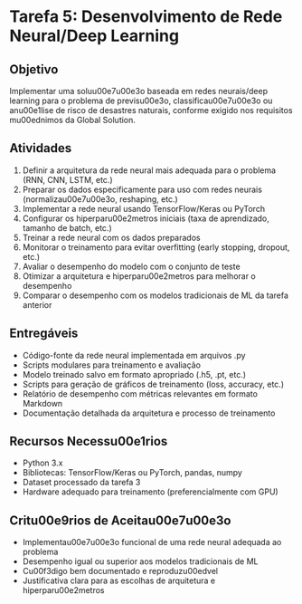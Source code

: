 # Tarefa 5: Desenvolvimento de Rede Neural/Deep Learning

## Objetivo
Implementar uma soluu00e7u00e3o baseada em redes neurais/deep learning para o problema de previsu00e3o, classificau00e7u00e3o ou anu00e1lise de risco de desastres naturais, conforme exigido nos requisitos mu00ednimos da Global Solution.

## Atividades
1. Definir a arquitetura da rede neural mais adequada para o problema (RNN, CNN, LSTM, etc.)
2. Preparar os dados especificamente para uso com redes neurais (normalizau00e7u00e3o, reshaping, etc.)
3. Implementar a rede neural usando TensorFlow/Keras ou PyTorch
4. Configurar os hiperparu00e2metros iniciais (taxa de aprendizado, tamanho de batch, etc.)
5. Treinar a rede neural com os dados preparados
6. Monitorar o treinamento para evitar overfitting (early stopping, dropout, etc.)
7. Avaliar o desempenho do modelo com o conjunto de teste
8. Otimizar a arquitetura e hiperparu00e2metros para melhorar o desempenho
9. Comparar o desempenho com os modelos tradicionais de ML da tarefa anterior

## Entregáveis
- Código-fonte da rede neural implementada em arquivos .py
- Scripts modulares para treinamento e avaliação
- Modelo treinado salvo em formato apropriado (.h5, .pt, etc.)
- Scripts para geração de gráficos de treinamento (loss, accuracy, etc.)
- Relatório de desempenho com métricas relevantes em formato Markdown
- Documentação detalhada da arquitetura e processo de treinamento

## Recursos Necessu00e1rios
- Python 3.x
- Bibliotecas: TensorFlow/Keras ou PyTorch, pandas, numpy
- Dataset processado da tarefa 3
- Hardware adequado para treinamento (preferencialmente com GPU)

## Critu00e9rios de Aceitau00e7u00e3o
- Implementau00e7u00e3o funcional de uma rede neural adequada ao problema
- Desempenho igual ou superior aos modelos tradicionais de ML
- Cu00f3digo bem documentado e reproduzu00edvel
- Justificativa clara para as escolhas de arquitetura e hiperparu00e2metros
